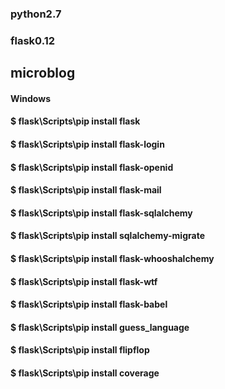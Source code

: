### python2.7
### flask0.12

## microblog
#### Windows
#### $ flask\Scripts\pip install flask
#### $ flask\Scripts\pip install flask-login
#### $ flask\Scripts\pip install flask-openid
#### $ flask\Scripts\pip install flask-mail
#### $ flask\Scripts\pip install flask-sqlalchemy
#### $ flask\Scripts\pip install sqlalchemy-migrate
#### $ flask\Scripts\pip install flask-whooshalchemy
#### $ flask\Scripts\pip install flask-wtf
#### $ flask\Scripts\pip install flask-babel
#### $ flask\Scripts\pip install guess_language
#### $ flask\Scripts\pip install flipflop
#### $ flask\Scripts\pip install coverage